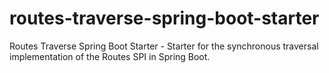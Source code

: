 # routes-traverse-spring-boot-starter
Routes Traverse Spring Boot Starter - Starter for the synchronous traversal implementation of the Routes SPI in Spring Boot.
